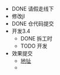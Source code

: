 - DONE 请假走线下
- 修改jl
- DONE 仓代码提交
- 开发3.4
	- DONE 拆工时
	- TODO 开发
- 效果提交
	- [地址](https://www.jq22.com/code1139)
	-